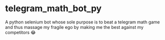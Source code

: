 # telegram_math_bot_py
A python selenium bot whose sole purpose is to beat a telegram math game and thus massage my fragile ego by making me the best against my competitors 😂
